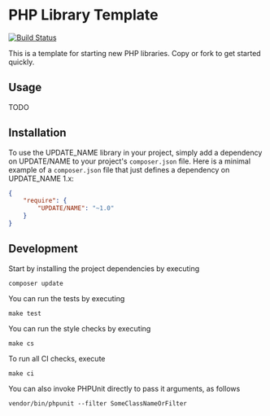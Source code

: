 # PHP Library Template

[![Build Status](https://travis-ci.org/JeroenDeDauw/new-php-library.svg?branch=master)](https://travis-ci.org/JeroenDeDauw/new-php-library)

This is a template for starting new PHP libraries. Copy or fork to get started quickly.

## Usage

TODO

## Installation

To use the UPDATE_NAME library in your project, simply add a dependency on UPDATE/NAME
to your project's `composer.json` file. Here is a minimal example of a `composer.json`
file that just defines a dependency on UPDATE_NAME 1.x:

```json
{
    "require": {
        "UPDATE/NAME": "~1.0"
    }
}
```

## Development

Start by installing the project dependencies by executing

    composer update

You can run the tests by executing

    make test
    
You can run the style checks by executing

    make cs
    
To run all CI checks, execute

    make ci
    
You can also invoke PHPUnit directly to pass it arguments, as follows

    vendor/bin/phpunit --filter SomeClassNameOrFilter
